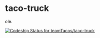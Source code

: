 # taco-truck

ole.

[ ![Codeship Status for teamTacos/taco-truck](https://codeship.com/projects/bcf17b70-7370-0133-654e-7e06a486d05b/status?branch=master)](https://codeship.com/projects/117335)
